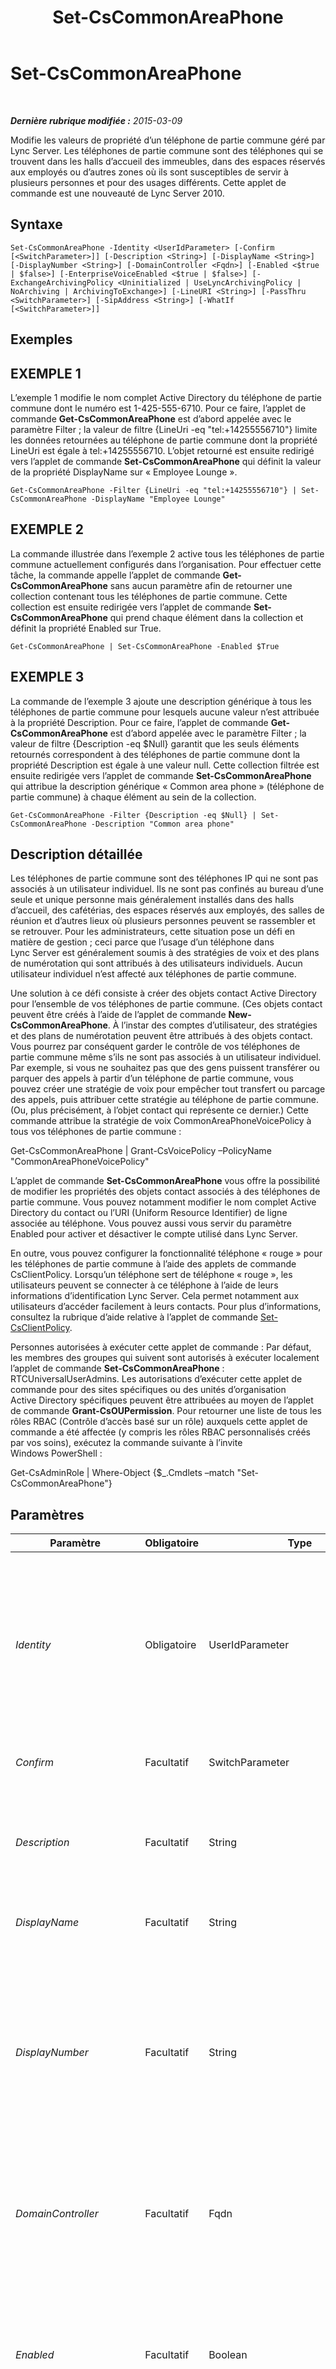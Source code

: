 ﻿---
title: Set-CsCommonAreaPhone
TOCTitle: Set-CsCommonAreaPhone
ms:assetid: 765ab74c-33ca-4b17-ba15-edb2fe559ebb
ms:mtpsurl: https://technet.microsoft.com/fr-fr/library/Gg398579(v=OCS.15)
ms:contentKeyID: 49297756
ms.date: 05/20/2016
mtps_version: v=OCS.15
ms.translationtype: HT
---

# Set-CsCommonAreaPhone

 

_**Dernière rubrique modifiée :** 2015-03-09_

Modifie les valeurs de propriété d’un téléphone de partie commune géré par Lync Server. Les téléphones de partie commune sont des téléphones qui se trouvent dans les halls d’accueil des immeubles, dans des espaces réservés aux employés ou d’autres zones où ils sont susceptibles de servir à plusieurs personnes et pour des usages différents. Cette applet de commande est une nouveauté de Lync Server 2010.

## Syntaxe

    Set-CsCommonAreaPhone -Identity <UserIdParameter> [-Confirm [<SwitchParameter>]] [-Description <String>] [-DisplayName <String>] [-DisplayNumber <String>] [-DomainController <Fqdn>] [-Enabled <$true | $false>] [-EnterpriseVoiceEnabled <$true | $false>] [-ExchangeArchivingPolicy <Uninitialized | UseLyncArchivingPolicy | NoArchiving | ArchivingToExchange>] [-LineURI <String>] [-PassThru <SwitchParameter>] [-SipAddress <String>] [-WhatIf [<SwitchParameter>]]

## Exemples

## EXEMPLE 1

L’exemple 1 modifie le nom complet Active Directory du téléphone de partie commune dont le numéro est 1-425-555-6710. Pour ce faire, l’applet de commande **Get-CsCommonAreaPhone** est d’abord appelée avec le paramètre Filter ; la valeur de filtre {LineUri -eq "tel:+14255556710"} limite les données retournées au téléphone de partie commune dont la propriété LineUri est égale à tel:+14255556710. L’objet retourné est ensuite redirigé vers l’applet de commande **Set-CsCommonAreaPhone** qui définit la valeur de la propriété DisplayName sur « Employee Lounge ».

    Get-CsCommonAreaPhone -Filter {LineUri -eq "tel:+14255556710"} | Set-CsCommonAreaPhone -DisplayName "Employee Lounge"

## EXEMPLE 2

La commande illustrée dans l’exemple 2 active tous les téléphones de partie commune actuellement configurés dans l’organisation. Pour effectuer cette tâche, la commande appelle l’applet de commande **Get-CsCommonAreaPhone** sans aucun paramètre afin de retourner une collection contenant tous les téléphones de partie commune. Cette collection est ensuite redirigée vers l’applet de commande **Set-CsCommonAreaPhone** qui prend chaque élément dans la collection et définit la propriété Enabled sur True.

    Get-CsCommonAreaPhone | Set-CsCommonAreaPhone -Enabled $True

## EXEMPLE 3

La commande de l’exemple 3 ajoute une description générique à tous les téléphones de partie commune pour lesquels aucune valeur n’est attribuée à la propriété Description. Pour ce faire, l’applet de commande **Get-CsCommonAreaPhone** est d’abord appelée avec le paramètre Filter ; la valeur de filtre {Description -eq $Null} garantit que les seuls éléments retournés correspondent à des téléphones de partie commune dont la propriété Description est égale à une valeur null. Cette collection filtrée est ensuite redirigée vers l’applet de commande **Set-CsCommonAreaPhone** qui attribue la description générique « Common area phone » (téléphone de partie commune) à chaque élément au sein de la collection.

    Get-CsCommonAreaPhone -Filter {Description -eq $Null} | Set-CsCommonAreaPhone -Description "Common area phone"

## Description détaillée

Les téléphones de partie commune sont des téléphones IP qui ne sont pas associés à un utilisateur individuel. Ils ne sont pas confinés au bureau d’une seule et unique personne mais généralement installés dans des halls d’accueil, des cafétérias, des espaces réservés aux employés, des salles de réunion et d’autres lieux où plusieurs personnes peuvent se rassembler et se retrouver. Pour les administrateurs, cette situation pose un défi en matière de gestion ; ceci parce que l’usage d’un téléphone dans Lync Server est généralement soumis à des stratégies de voix et des plans de numérotation qui sont attribués à des utilisateurs individuels. Aucun utilisateur individuel n’est affecté aux téléphones de partie commune.

Une solution à ce défi consiste à créer des objets contact Active Directory pour l’ensemble de vos téléphones de partie commune. (Ces objets contact peuvent être créés à l’aide de l’applet de commande **New-CsCommonAreaPhone**. À l’instar des comptes d’utilisateur, des stratégies et des plans de numérotation peuvent être attribués à des objets contact. Vous pourrez par conséquent garder le contrôle de vos téléphones de partie commune même s’ils ne sont pas associés à un utilisateur individuel. Par exemple, si vous ne souhaitez pas que des gens puissent transférer ou parquer des appels à partir d’un téléphone de partie commune, vous pouvez créer une stratégie de voix pour empêcher tout transfert ou parcage des appels, puis attribuer cette stratégie au téléphone de partie commune. (Ou, plus précisément, à l’objet contact qui représente ce dernier.) Cette commande attribue la stratégie de voix CommonAreaPhoneVoicePolicy à tous vos téléphones de partie commune :

Get-CsCommonAreaPhone | Grant-CsVoicePolicy –PolicyName "CommonAreaPhoneVoicePolicy"

L’applet de commande **Set-CsCommonAreaPhone** vous offre la possibilité de modifier les propriétés des objets contact associés à des téléphones de partie commune. Vous pouvez notamment modifier le nom complet Active Directory du contact ou l’URI (Uniform Resource Identifier) de ligne associée au téléphone. Vous pouvez aussi vous servir du paramètre Enabled pour activer et désactiver le compte utilisé dans Lync Server.

En outre, vous pouvez configurer la fonctionnalité téléphone « rouge » pour les téléphones de partie commune à l’aide des applets de commande CsClientPolicy. Lorsqu’un téléphone sert de téléphone « rouge », les utilisateurs peuvent se connecter à ce téléphone à l’aide de leurs informations d’identification Lync Server. Cela permet notamment aux utilisateurs d’accéder facilement à leurs contacts. Pour plus d’informations, consultez la rubrique d’aide relative à l’applet de commande [Set-CsClientPolicy](set-csclientpolicy.md).

Personnes autorisées à exécuter cette applet de commande : Par défaut, les membres des groupes qui suivent sont autorisés à exécuter localement l’applet de commande **Set-CsCommonAreaPhone** : RTCUniversalUserAdmins. Les autorisations d’exécuter cette applet de commande pour des sites spécifiques ou des unités d’organisation Active Directory spécifiques peuvent être attribuées au moyen de l’applet de commande **Grant-CsOUPermission**. Pour retourner une liste de tous les rôles RBAC (Contrôle d’accès basé sur un rôle) auxquels cette applet de commande a été affectée (y compris les rôles RBAC personnalisés créés par vos soins), exécutez la commande suivante à l’invite Windows PowerShell :

Get-CsAdminRole | Where-Object {$\_.Cmdlets –match "Set-CsCommonAreaPhone"}

## Paramètres


<table>
<colgroup>
<col style="width: 25%" />
<col style="width: 25%" />
<col style="width: 25%" />
<col style="width: 25%" />
</colgroup>
<thead>
<tr class="header">
<th>Paramètre</th>
<th>Obligatoire</th>
<th>Type</th>
<th>Description</th>
</tr>
</thead>
<tbody>
<tr class="odd">
<td><p><em>Identity</em></p></td>
<td><p>Obligatoire</p></td>
<td><p>UserIdParameter</p></td>
<td><p>Identificateur unique du téléphone de partie commune. Les téléphones de partie commune sont identifiés à l’aide du nom unique Active Directory de l’objet contact associé. Ils utilisent par défaut un identificateur global unique (GUID) comme nom commun et affichent donc généralement une valeur Identity (identité) semblable à la suivante : CN={ce84964a-c4da-4622-ad34-c54ff3ed361f},OU=Redmond,DC=Litwareinc,DC=com. Pour cette raison, il vous paraîtra peut-être plus simple d’extraire des téléphones de partie commune à l’aide de l’applet de commande <strong>Get-CsCommonAreaPhone</strong>, puis en redirigeant les objets retournés vers l’applet de commande <strong>Set-CsCommonAreaPhone</strong>.</p></td>
</tr>
<tr class="even">
<td><p><em>Confirm</em></p></td>
<td><p>Facultatif</p></td>
<td><p>SwitchParameter</p></td>
<td><p>Vous demande confirmation avant d’exécuter la commande.</p></td>
</tr>
<tr class="odd">
<td><p><em>Description</em></p></td>
<td><p>Facultatif</p></td>
<td><p>String</p></td>
<td><p>Permet de modifier un attribut de description Active Directory pour le téléphone de partie commune. Cette option offre un moyen de fournir des informations supplémentaires concernant le téléphone. Par exemple, vous pouvez apporter des détails sur la personne à contacter en cas de problèmes avec le téléphone.</p></td>
</tr>
<tr class="even">
<td><p><em>DisplayName</em></p></td>
<td><p>Facultatif</p></td>
<td><p>String</p></td>
<td><p>Permet de modifier le nom complet Active Directory du téléphone de partie commune.</p></td>
</tr>
<tr class="odd">
<td><p><em>DisplayNumber</em></p></td>
<td><p>Facultatif</p></td>
<td><p>String</p></td>
<td><p>Numéro de téléphone tel qu’il est affiché dans Lync. La propriété DisplayNumber peut prendre le format que vous souhaitez, par exemple 1-800-555-1234, 1-(800)-555-1234, 1.800.555.1234, et ainsi de suite. Lors du choix d’un numéro complet, n’oubliez pas que celui-ci sera affiché sur l’écran du téléphone de partie commune seulement s’il peut être normalisé. (La normalisation est le processus de traduction de chaînes de numéros en un format de numéro de téléphone standard.) S’il n’existe pas de règle de normalisation pour le format de numéro de téléphone utilisé lors de la configuration du numéro complet, l’écran du téléphone de partie commune affichera la valeur de la propriété LineUri plutôt que la valeur de la propriété DisplayNumber.</p></td>
</tr>
<tr class="even">
<td><p><em>DomainController</em></p></td>
<td><p>Facultatif</p></td>
<td><p>Fqdn</p></td>
<td><p>Permet de se connecter au contrôleur de domaine spécifié afin de modifier des informations de contact. Pour vous connecter à un contrôleur de domaine spécifique, incluez le paramètre DomainController suivi du nom de l’ordinateur (par exemple, atl-mcs-001) ou de son nom de domaine complet ; par exemple : atl-mcs-001.litwareinc.com.</p></td>
</tr>
<tr class="odd">
<td><p><em>Enabled</em></p></td>
<td><p>Facultatif</p></td>
<td><p>Boolean</p></td>
<td><p>Indique si l’objet contact du téléphone de partie commune a été activé ou non pour Lync Server.</p>
<p>Si vous désactivez un contact à l’aide du paramètre Enabled, les informations associées à ce compte (notamment les stratégies attribuées et l’activation/désactivation du contact pour Voix Entreprise, le contrôle d’appels distants et/ou l’intégration de la messagerie vocale) sont conservées. Si, par la suite, vous réactivez le compte en utilisant le paramètre Enabled, les informations associées à ce compte seront restaurées.</p></td>
</tr>
<tr class="even">
<td><p><em>EnterpriseVoiceEnabled</em></p></td>
<td><p>Facultatif</p></td>
<td><p>Boolean</p></td>
<td><p>Indique si l’objet contact du téléphone de partie commune a été activé pour Voix Entreprise, la solution de protocole VoIP (Voice over Internet Protocol) proposée par Microsoft. Avec Voix Entreprise, les utilisateurs peuvent passer des appels téléphoniques via Internet au lieu d’utiliser le réseau téléphonique standard.</p></td>
</tr>
<tr class="odd">
<td><p><em>ExchangeArchivingPolicy</em></p></td>
<td><p>Facultatif</p></td>
<td><p>ExchangeArchivingPolicyOptionsEnum</p></td>
<td><p>Indique où les sessions de messagerie instantanée des contacts sont archivées. Les valeurs autorisées sont les suivantes :</p>
<p>* Uninitialized</p>
<p>* UseLyncArchivingPolicy</p>
<p>* ArchivingToExchange</p>
<p>* NoArchiving</p></td>
</tr>
<tr class="even">
<td><p><em>LineURI</em></p></td>
<td><p>Facultatif</p></td>
<td><p>System.String</p></td>
<td><p>Numéro téléphonique du téléphone de partie commune. L’URI (Uniform Resource Identifier) de la ligne doit être précisée au format E.164 et munie du préfixe « TEL: » . Par exemple : TEL:+14255551297. Tout numéro de poste doit être ajouté à la fin de l’URI de ligne ; par exemple : TEL:+14255551297; ext=51297.</p></td>
</tr>
<tr class="odd">
<td><p><em>PassThru</em></p></td>
<td><p>Facultatif</p></td>
<td><p>SwitchParameter</p></td>
<td><p>Retourne un objet représentant le téléphone de partie commune.</p></td>
</tr>
<tr class="even">
<td><p><em>SipAddress</em></p></td>
<td><p>Facultatif</p></td>
<td><p>String</p></td>
<td><p>Identificateur unique permettant au téléphone de partie commune de communiquer avec des périphériques SIP, tels que Lync. L’adresse SIP doit être précédée du préfixe sip: et inclure un domaine SIP valide. Par exemple : sip:bldg14lobby@litwareinc.com.</p>
<p></p></td>
</tr>
<tr class="odd">
<td><p><em>WhatIf</em></p></td>
<td><p>Facultatif</p></td>
<td><p>SwitchParameter</p></td>
<td><p>Décrit ce qui se passe si vous exécutez la commande sans l’exécuter réellement.</p></td>
</tr>
</tbody>
</table>


## Types d’entrées

Objet Microsoft.Rtc.Management.ADConnect.Schema.OCSADCommonAreaPhoneContact.

## Types de retours

Par défaut, l’applet de commande **Set-CsCommonAreaPhone** ne retourne ni objet, ni valeur. Toutefois, si vous incluez le paramètre PassThru, l’applet de commande retourne des instances de l’objet Microsoft.Rtc.Management.ADConnect.Schema.OCSADCommonAreaPhoneContact.

## Voir aussi

#### Autres ressources

[Get-CsCommonAreaPhone](get-cscommonareaphone.md)  
[Move-CsCommonAreaPhone](move-cscommonareaphone.md)  
[New-CsCommonAreaPhone](new-cscommonareaphone.md)  
[Remove-CsCommonAreaPhone](remove-cscommonareaphone.md)

